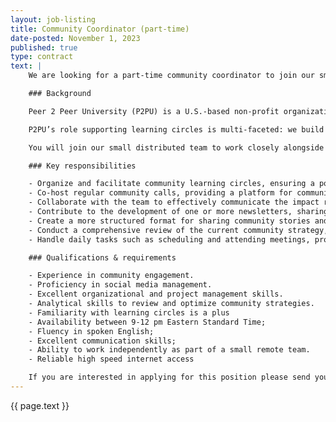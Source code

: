 ```yaml
---
layout: job-listing
title: Community Coordinator (part-time)
date-posted: November 1, 2023
published: true
type: contract
text: |
    We are looking for a part-time community coordinator to join our small distributed team. You will help us foster and grow our community of partners, facilitators, learners and other members around the world. This is an exciting opportunity to make a big contribution in a small team.

    ### Background

    Peer 2 Peer University (P2PU) is a U.S.-based non-profit organization that supports community-based alternatives to mainstream formal education. Since 2015, we’ve been running learning circles: in-person study groups for people who want to learn something together. Learning circles currently meet in public libraries and community centers around the world: our partners include public library systems in Chicago, Detroit, Boston, Kansas City, Charlotte, Los Angeles, Toronto, Berlin, Cologne, and Braga (PT) as well as national organizations in Kenya, Poland, Romania, and Finland.

    P2PU’s role supporting learning circles is multi-faceted: we build open source software to support in-person learning communities, we train individuals to facilitate learning circles and maintain a virtual facilitator community of practice, we develop and curate open educational resources, and we help our partners build new pathways for community-based learning in their towns and cities.

    You will join our small distributed team to work closely alongside librarians, designers, researchers, and educators. Operationally we are a 2-person team, based in Detroit, MI, and Cape Town. This is a part-time (20 hours/week) position with the hope and intent to extend. Compensation is between $20 and $25 per hour. You can be based anywhere. To learn more about P2PU, visit our [website](https://www.p2pu.org/).

    ### Key responsibilities

    - Organize and facilitate community learning circles, ensuring a positive and collaborative learning environment for participants.
    - Co-host regular community calls, providing a platform for community members to connect, share ideas, and discuss relevant topics.
    - Collaborate with the team to effectively communicate the impact report findings to the community, disseminating insights and progress updates.
    - Contribute to the development of one or more newsletters, sharing relevant community updates, success stories, and important announcements.
    - Create a more structured format for sharing community stories and develop templates for sharing these stories on various social media platforms, including Instagram, X, and LinkedIn.
    - Conduct a comprehensive review of the current community strategy, identifying the community's demographics, engagement activities, strengths, challenges, and opportunities for improvement. 
    - Handle daily tasks such as scheduling and attending meetings, providing support to community members, offering weekly updates, and managing social media accounts.

    ### Qualifications & requirements

    - Experience in community engagement.
    - Proficiency in social media management.
    - Excellent organizational and project management skills.
    - Analytical skills to review and optimize community strategies.
    - Familiarity with learning circles is a plus
    - Availability between 9-12 pm Eastern Standard Time;
    - Fluency in spoken English;
    - Excellent communication skills;
    - Ability to work independently as part of a small remote team.
    - Reliable high speed internet access

    If you are interested in applying for this position please send your CV and cover letter to [thepeople@p2pu.org](mailto:thepeople@p2pu.org) with the “Subject “Community Coordinator” as a single PDF document.
---
```


<script type="application/ld+json">
{
    "@context" : "https://schema.org/",
    "@type" : "JobPosting",
    "title" : "Community Coordinator",
    "description" : "{{page.text | markdownify | strip_newlines | replace:'"', "'" }}",
    "datePosted" : "2023-11-01",
    "validThrough" : "2023-12-01T00:00",
    "employmentType" : "CONTRACTOR",
    "hiringOrganization" : {
        "@type" : "Organization",
        "name" : "Peer 2 Peer University",
        "sameAs" : "https://www.p2pu.org"
    },
    "baseSalary": {
        "@type": "MonetaryAmount",
        "currency": "USD",
        "maxValue": 25.00,
        "minValue": 20.00,
        "value": 25.00
    },
    "jobLocationType": "TELECOMMUTE",
    "applicantLocationRequirements": [
  		{
    		"@type": "Country",
    		"sameAs": "https://www.wikidata.org/wiki/Q30",
    		"name": "USA"
  		},
  		{
    		"@type": "Country",
    		"sameAs": "https://www.wikidata.org/wiki/Q458",
    		"name": "European Union"
  		},
  		{
          	"@type": "Country",
    		"sameAs": "https://www.wikidata.org/wiki/Q19464773",
          	"name": "Northern America and Mexico"
  		},
  		{
          	"@type": "Country",
    		"sameAs": "https://www.wikidata.org/wiki/Q258",
          	"name": "South Africa"
  		}
	]
}
</script>

{{ page.text }}

